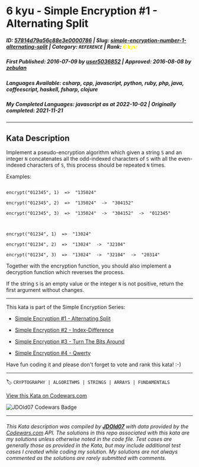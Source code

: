 # 6 kyu - Simple Encryption #1 - Alternating Split

##### **ID**: [57814d79a56c88e3e0000786](https://www.codewars.com/kata/57814d79a56c88e3e0000786) | **Slug**: [simple-encryption-number-1-alternating-split](https://www.codewars.com/kata/57814d79a56c88e3e0000786) | **Category**: `REFERENCE` | **Rank**: <span style="color:yellow">6 kyu</span>

##### **First Published**: 2016-07-09 ***by*** [user5036852](https://www.codewars.com/users/user5036852) | **Approved**: 2016-08-08 ***by*** [zebulan](https://www.codewars.com/users/zebulan)

##### **Languages Available**: csharp, cpp, javascript, python, ruby, php, java, coffeescript, haskell, fsharp, clojure

##### **My Completed Languages**: javascript ***as at*** 2022-10-02 | **Originally completed**: 2021-11-21

---

## Kata Description


Implement a pseudo-encryption algorithm which given a string `S` and an integer `N` concatenates all the odd-indexed characters of `S` with all the even-indexed characters of `S`, this process should be repeated `N` times.



Examples:



```

encrypt("012345", 1)  =>  "135024"

encrypt("012345", 2)  =>  "135024"  ->  "304152"

encrypt("012345", 3)  =>  "135024"  ->  "304152"  ->  "012345"



encrypt("01234", 1)  =>  "13024"

encrypt("01234", 2)  =>  "13024"  ->  "32104"

encrypt("01234", 3)  =>  "13024"  ->  "32104"  ->  "20314"

```



Together with the encryption function, you should also implement a decryption function which reverses the process.



If the string `S` is an empty value or the integer `N` is not positive, return the first argument without changes.



___



This kata is part of the Simple Encryption Series:



* [Simple Encryption #1 - Alternating Split](https://www.codewars.com/kata/simple-encryption-number-1-alternating-split)

* [Simple Encryption #2 - Index-Difference](https://www.codewars.com/kata/simple-encryption-number-2-index-difference)

* [Simple Encryption #3 - Turn The Bits Around](https://www.codewars.com/kata/simple-encryption-number-3-turn-the-bits-around)

* [Simple Encryption #4 - Qwerty](https://www.codewars.com/kata/simple-encryption-number-4-qwerty)



Have fun coding it and please don't forget to vote and rank this kata! :-)

---


🏷 `CRYPTOGRAPHY | ALGORITHMS | STRINGS | ARRAYS | FUNDAMENTALS`


[View this Kata on Codewars.com](https://www.codewars.com/kata/57814d79a56c88e3e0000786)

![](https://www.codewars.com/users/jdold07/badges/large "JDOld07 Codewars Badge")

---

###### *This Kata description was compiled by [**JDOld07**](https://tpstech.dev) with data provided by the [Codewars.com](https://www.codewars.com) API.  The solutions in this repo associated with this kata are my solutions unless otherwise noted in the code file.  Test cases are generally those as provided in the Kata, but may include additional test cases I created while coding my solution.  My solutions are not always commented as the solutions are rarely submitted with comments.*
